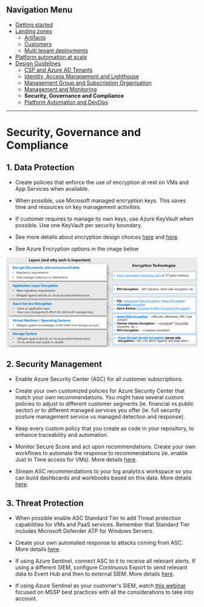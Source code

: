 ## Navigation Menu
* [Getting started](../src/platform-automation#platform-automation---getting-started)
* [Landing zones](./Landing-zones.md)
    -	[Artifacts](./Artifacts.md)
    -   [Customers](../src/platform-automation/cmdb#customers)
    -	[Multi tenant deployments](./Multi-tenant-deployments.md)
* [Platform automation at scale](./Platform-automation-at-scale.md)
* [Design Guidelines](./Design-Guidelines.md)
    -	[CSP and Azure AD Tenants](./CSP-and-Azure-AD-Tenants.md)
    -	[Identity, Access Management and Lighthouse](./Identity-Access-Management-and-Lighthouse.md)
    -	[Management Group and Subscription Organisation](./Management-Group-and-Subscription-Organisation.md)
    -	[Management and Monitoring](./Management-and-Monitoring.md)
    -	**Security, Governance and Compliance**
    -	[Platform Automation and DevOps](./Platform-Automation-and-DevOps.md)
---


# Security, Governance and Compliance

## 1. Data Protection

- Create policies that enforce the use of encryption at rest on VMs and App Services when available. 

- When possible, use Microsoft managed encryption keys. This saves time and resources on key management activities.

- If customer requires to manage its own keys, use Azure KeyVault when possible. Use one KeyVault per security boundary.

- See more details about encryption design choices [here](https://docs.microsoft.com/en-us/azure/cloud-adoption-framework/decision-guides/encryption/) and [here](https://docs.microsoft.com/en-us/azure/security/fundamentals/data-encryption-best-practices). 

- See Azure Encryption options in the image below

[![Azure Encryotion Options](./media/azure-encryption-options.PNG)](#)

## 2. Security Management

- Enable Azure Security Center (ASC) for all customer subscriptions. 

- Create your own customized policies for Azure Security Center that match your own recommendations. You might have several custom policies to adjust to different customer segments (ie. financial vs public sector) or to different managed services you offer (ie. full security posture management service vs managed detection and response).

- Keep every custom policy that you create as code in your repository, to enhance traceability and automation.

- Monitor Secure Score and act upon recommendations. Create your own workflows to automate the response to recommendations (ie. enable Just In Time access for VMs). More details [here](https://docs.microsoft.com/en-us/azure/security-center/workflow-automation).

- Stream ASC recommendations to your log analytics workspace so you can build dashboards and workbooks based on this data. More details [here](https://docs.microsoft.com/en-us/azure/security-center/continuous-export).


## 3. Threat Protection

- When possible enable ASC Standard Tier to add Threat protection capabilities for VMs and PaaS services. Remember that Standard Tier includes Microsoft Defender ATP for Windows Servers.

- Create your own automated response to attacks coming from ASC. More details [here](https://docs.microsoft.com/en-us/azure/security-center/workflow-automation).

- If using Azure Sentinel, connect ASC to it to receive all relevant alerts. If using a different SIEM, configure Continuous Export to send relevant data to Event Hub and then to external SIEM. More details [here](https://docs.microsoft.com/en-us/azure/security-center/continuous-export).

- If using Azure Sentinel as your customer's SIEM, watch [this webinar](https://youtu.be/hwahlwgJPnE) focused on MSSP best practices with all the considerations to take into account.

